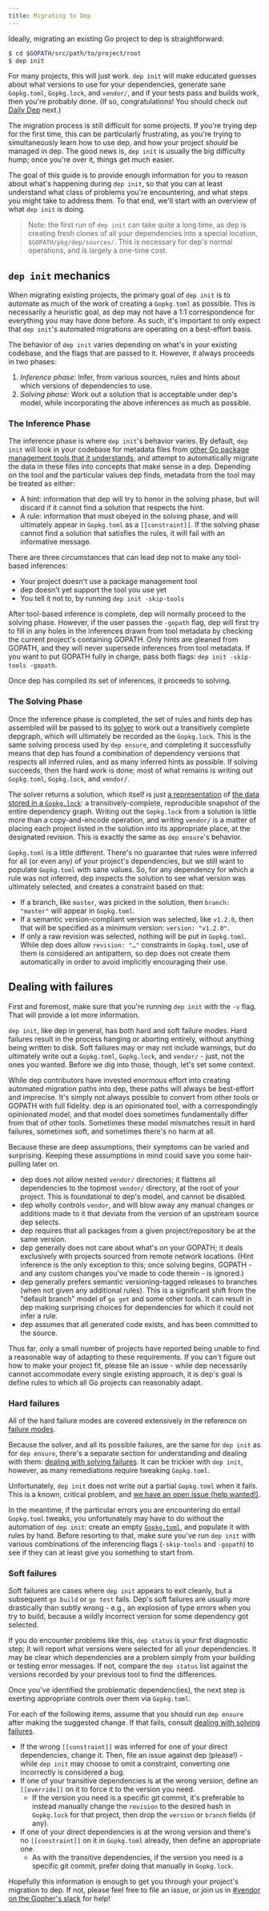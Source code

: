 ```yaml
---
title: Migrating to Dep
---
```


Ideally, migrating an existing Go project to dep is straightforward:

```bash
$ cd $GOPATH/src/path/to/project/root
$ dep init
```

For many projects, this will just work. `dep init` will make educated guesses about what versions to use for your dependencies, generate sane `Gopkg.toml`, `Gopkg.lock`, and `vendor/`, and if your tests pass and builds work, then you're probably done. (If so, congratulations! You should check out [Daily Dep](daily-dep.md) next.)

The migration process is still difficult for some projects. If you're trying dep for the first time, this can be particularly frustrating, as you're trying to simultaneously learn how to use dep, and how your project _should_ be managed in dep. The good news is, `dep init` is usually the big difficulty hump; once you're over it, things get much easier.

The goal of this guide is to provide enough information for you to reason about what's happening during `dep init`, so that you can at least understand what class of problems you're encountering, and what steps you might take to address them. To that end, we'll start with an overview of what `dep init` is doing.

> Note: the first run of `dep init` can take quite a long time, as dep is creating fresh clones of all your dependencies into a special location, `$GOPATH/pkg/dep/sources/`. This is necessary for dep's normal operations, and is largely a one-time cost.

## `dep init` mechanics

When migrating existing projects, the primary goal of `dep init` is to automate as much of the work of creating a `Gopkg.toml` as possible. This is necessarily a heuristic goal, as dep may not have a 1:1 correspondence for everything you may have done before. As such, it's important to only expect that `dep init`'s automated migrations are operating on a best-effort basis.

The behavior of `dep init` varies depending on what's in your existing codebase, and the flags that are passed to it. However, it always proceeds in two phases:

1.  _Inference phase:_ Infer, from various sources, rules and hints about which versions of dependencies to use.
2.  _Solving phase:_ Work out a solution that is acceptable under dep's model, while incorporating the above inferences as much as possible.

### The Inference Phase

The inference phase is where `dep init`'s behavior varies. By default, `dep init` will look in your codebase for metadata files from [other Go package management tools that it understands](https://github.com/golang/dep/tree/master/internal/importers), and attempt to automatically migrate the data in these files into concepts that make sense in a dep. Depending on the tool and the particular values dep finds, metadata from the tool may be treated as either:

* A hint: information that dep will try to honor in the solving phase, but will discard if it cannot find a solution that respects the hint.
* A rule: information that must obeyed in the solving phase, and will ultimately appear in `Gopkg.toml` as a `[[constraint]]`. If the solving phase cannot find a solution that satisfies the rules, it will fail with an informative message.

There are three circumstances that can lead dep not to make any tool-based inferences:

* Your project doesn't use a package management tool
* dep doesn't yet support the tool you use yet
* You tell it not to, by running `dep init -skip-tools`

After tool-based inference is complete, dep will normally proceed to the solving phase. However, if the user passes the `-gopath` flag, dep will first try to fill in any holes in the inferences drawn from tool metadata by checking the current project's containing GOPATH. Only hints are gleaned from GOPATH, and they will never supersede inferences from tool metadata. If you want to put GOPATH fully in charge, pass both flags: `dep init -skip-tools -gopath`.

Once dep has compiled its set of inferences, it proceeds to solving.

### The Solving Phase

Once the inference phase is completed, the set of rules and hints dep has assembled will be passed to its [solver](the-solver.md) to work out a transitively complete depgraph, which will ultimately be recorded as the `Gopkg.lock`. This is the same solving process used by `dep ensure`, and completing it successfully means that dep has found a combination of dependency versions that respects all inferred rules, and as many inferred hints as possible. If solving succeeds, then the hard work is done; most of what remains is writing out `Gopkg.toml`, `Gopkg.lock`, and `vendor/`.

The solver returns a solution, which itself is just [a representation](https://godoc.org/github.com/golang/dep/gps#Solution) of [the data stored in a `Gopkg.lock`](https://godoc.org/github.com/golang/dep#Lock): a transitively-complete, reproducible snapshot of the entire dependency graph. Writing out the `Gopkg.lock` from a solution is little more than a copy-and-encode operation, and writing `vendor/` is a matter of placing each project listed in the solution into its appropriate place, at the designated revision. This is exactly the same as `dep ensure`'s behavior.

`Gopkg.toml` is a little different. There's no guarantee that rules were inferred for all (or even any) of your project's dependencies, but we still want to populate `Gopkg.toml` with sane values. So, for any dependency for which a rule was not inferred, dep inspects the solution to see what version was ultimately selected, and creates a constraint based on that:

* If a branch, like `master`, was picked in the solution, then `branch: "master"` will appear in `Gopkg.toml`.
* If a semantic version-compliant version was selected, like `v1.2.0`, then that will be specified as a minimum version: `version: "v1.2.0"`.
* If only a raw revision was selected, nothing will be put in `Gopkg.toml`. While dep does allow `revision: "…"` constraints in `Gopkg.toml`, use of them is considered an antipattern, so dep does not create them automatically in order to avoid implicitly encouraging their use.

## Dealing with failures

First and foremost, make sure that you're running `dep init` with the `-v` flag. That will provide a lot more information.

`dep init`, like dep in general, has both hard and soft failure modes. Hard failures result in the process hanging or aborting entirely, without anything being written to disk. Soft failures may or may not include warnings, but do ultimately write out a `Gopkg.toml`, `Gopkg.lock`, and `vendor/` - just, not the ones you wanted. Before we dig into those, though, let's set some context.

While dep contributors have invested enormous effort into creating automated migration paths into dep, these paths will always be best-effort and imprecise. It's simply not always possible to convert from other tools or GOPATH with full fidelity. dep is an opinionated tool, with a correspondingly opinionated model, and that model does sometimes fundamentally differ from that of other tools. Sometimes these model mismatches result in hard failures, sometimes soft, and sometimes there's no harm at all.

Because these are deep assumptions, their symptoms can be varied and surprising. Keeping these assumptions in mind could save you some hair-pulling later on.

* dep does not allow nested `vendor/` directories; it flattens all dependencies to the topmost `vendor/` directory, at the root of your project. This is foundational to dep's model, and cannot be disabled.
* dep wholly controls `vendor`, and will blow away any manual changes or additions made to it that deviate from the version of an upstream source dep selects.
* dep requires that all packages from a given project/repository be at the same version.
* dep generally does not care about what's on your GOPATH; it deals exclusively with projects sourced from remote network locations. (Hint inference is the only exception to this; once solving begins, GOPATH - and any custom changes you've made to code therein - is ignored.)
* dep generally prefers semantic versioning-tagged releases to branches (when not given any additional rules). This is a significant shift from the "default branch" model of `go get` and some other tools. It can result in dep making surprising choices for dependencies for which it could not infer a rule.
* dep assumes that all generated code exists, and has been committed to the source.

Thus far, only a small number of projects have reported being unable to find a reasonable way of adapting to these requirements. If you can't figure out how to make your project fit, please file an issue - while dep necessarily cannot accommodate every single existing approach, it is dep's goal is define rules to which all Go projects can reasonably adapt.

### Hard failures

All of the hard failure modes are covered extensively in the reference on [failure modes](failure-modes.md).

Because the solver, and all its possible failures, are the same for `dep init` as for `dep ensure`, there's a separate section for understanding and dealing with them: [dealing with solving failures](failure-modes.md#solving-failures). It can be trickier with `dep init`, however, as many remediations require tweaking `Gopkg.toml`.

Unfortunately, `dep init` does not write out a partial `Gopkg.toml` when it fails. This is a known, critical problem, and [we have an open issue (help wanted!)](https://github.com/golang/dep/issues/909).

In the meantime, if the particular errors you are encountering do entail `Gopkg.toml` tweaks, you unfortunately may have to do without the automation of `dep init`: create an empty [`Gopkg.toml`](Gopkg.toml.md), and populate it with rules by hand. Before resorting to that, make sure you've run `dep init` with various combinations of the inferencing flags (`-skip-tools` and `-gopath`) to see if they can at least give you something to start from.

### Soft failures

Soft failures are cases where `dep init` appears to exit cleanly, but a subsequent `go build` or `go test` fails. Dep's soft failures are usually more drastically than subtly wrong - e.g., an explosion of type errors when you try to build, because a wildly incorrect version for some dependency got selected.

If you do encounter problems like this, `dep status` is your first diagnostic step; it will report what versions were selected for all your dependencies. It may be clear which dependencies are a problem simply from your building or testing error messages. If not, compare the `dep status` list against the versions recorded by your previous tool to find the differences.

Once you've identified the problematic dependenc(ies), the next step is exerting appropriate controls over them via `Gopkg.toml`.

For each of the following items, assume that you should run `dep ensure` after making the suggested change. If that fails, consult [dealing with solving failures]().

* If the wrong `[[constraint]]` was inferred for one of your direct dependencies, change it. Then, file an issue against dep (please!) - while `dep init` may choose to omit a constraint, converting one incorrectly is considered a bug.
* If one of your transitive dependencies is at the wrong version, define an `[[override]]` on it to force it to the version you need.
  * If the version you need is a specific git commit, it's preferable to instead manually change the `revision` to the desired hash in `Gopkg.lock` for that project, then drop the `version` or `branch` fields (if any).
* If one of your direct dependencies is at the wrong version and there's no `[[constraint]]` on it in `Gopkg.toml` already, then define an appropriate one.
  * As with the transitive dependencies, if the version you need is a specific git commit, prefer doing that manually in `Gopkg.lock`.

Hopefully this information is enough to get you through your project's migration to dep. If not, please feel free to file an issue, or join us in [#vendor on the Gopher's slack](https://gophers.slack.com/messages/C0M5YP9LN) for help!
